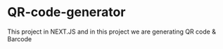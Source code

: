 # QR-code-generator
This project in NEXT.JS and in this project we are generating QR code &amp; Barcode 
